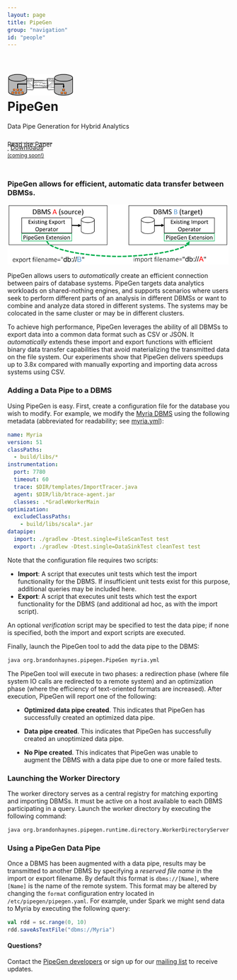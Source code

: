 ```yaml
---
layout: page
title: PipeGen
group: "navigation"
id: "people"
---
```


<link href="https://maxcdn.bootstrapcdn.com/bootstrap/3.3.6/css/bootstrap.min.css" rel="stylesheet">

<div class="jumbotron" style="background-image: url(industry-white-pipe.jpg); background-size: cover; height: auto; padding: 5px 0 10px 0">
  <h1>
  <img src="../../images/projects/pipegen.png" alt="Logo" style="height: 50px" /><br />
  PipeGen</h1>
  <p>Data Pipe Generation for Hybrid Analytics</p>
  <p>
  	<a class="btn btn-primary btn-lg label-primary" href="https://arxiv.org/pdf/1605.01664v2.pdf" role="button" style="width: 180px;"><span style="position: relative; top:10px">Read the Paper</span><br/><small>&nbsp;</small></a>
  	<a class="btn btn-primary btn-lg label-default" href="#" role="button" style="width: 180px">Downloads<br /><small>(coming soon!)</small></a>
  </p>
</div>

### PipeGen allows for efficient, automatic data transfer between DBMSs.

<img src="modified-architecture.png" alt="PipeGen Modified Architecture" class="pull-right gap-left img-responsive" />

PipeGen allows users to *automatically* create an efficient connection between pairs of database systems.  PipeGen targets data analytics workloads on shared-nothing engines, and supports scenarios where users seek to perform different parts of an analysis in different DBMSs or want to combine and analyze data stored in different systems. The systems may be colocated in the same cluster or may be in different clusters.

To achieve high performance, PipeGen leverages the ability of all DBMSs to export data into a common data format such as CSV or JSON. It *automatically* extends these import and export functions with efficient binary data transfer capabilities that avoid materializing the transmitted data on the file system.   Our experiments show that PipeGen delivers speedups up to 3.8x compared with manually exporting and importing data across systems using CSV.

### Adding a Data Pipe to a DBMS

Using PipeGen is easy.  First, create a configuration file for the database you wish to modify.  For example, we modify the [Myria DBMS](http://myria.cs.washington.edu) using the following metadata (abbreviated for readability; see [myria.yml](https://github.com/uwdb/pipegen/blob/master/systems/myria.yaml)):

```YAML
name: Myria
version: 51
classPaths:
  - build/libs/*
instrumentation:
  port: 7780
  timeout: 60
  trace: $DIR/templates/ImportTracer.java
  agent: $DIR/lib/btrace-agent.jar
  classes: .*GradleWorkerMain
optimization:
  excludeClassPaths:
    - build/libs/scala*.jar
datapipe:
  import: ./gradlew -Dtest.single=FileScanTest test
  export: ./gradlew -Dtest.single=DataSinkTest cleanTest test
```

Note that the configuration file requires two scripts:

* **Import**: A script that executes unit tests which test the import functionality for the DBMS.  If insufficient unit tests exist for this purpose, additional queries may be included here.
* **Export**: A script that executes unit tests which test the export functionality for the DBMS (and additional ad hoc, as with the import script).

An optional *verification* script may be specified to test the data pipe; if none is specified, both the import and export scripts are executed.

Finally, launch the PipeGen tool to add the data pipe to the DBMS:

```sh
java org.brandonhaynes.pipegen.PipeGen myria.yml
```

The PipeGen tool will execute in two phases: a redirection phase (where file system IO calls are redirected to a remote system) and an optimization phase (where the efficiency of text-oriented formats are increased).  After execution, PipeGen will report one of the following:

<ul class="list-group">
  <li class="list-group-item list-group-item-success" style="margin: 1em;"><strong>Optimized data pipe created</strong>.  This indicates that PipeGen has successfully created an optimized data pipe.</li>
  <li class="list-group-item list-group-item-info" style="margin: 1em"><strong>Data pipe created</strong>.  This indicates that PipeGen has successfully created an unoptimized data pipe.</li>
  <li class="list-group-item list-group-item-danger" style="margin: 1em"><strong>No Pipe created</strong>.  This indicates that PipeGen was unable to augment the DBMS with a data pipe due to one or more failed tests.</li>
</ul>

### Launching the Worker Directory

The worker directory serves as a central registry for matching exporting and importing DBMSs.  It must be active on a host available to each DBMS participating in a query.  Launch the worker directory by executing the following command:

```sh
java org.brandonhaynes.pipegen.runtime.directory.WorkerDirectoryServer production
```

### Using a PipeGen Data Pipe

Once a DBMS has been augmented with a data pipe, results may be transmitted to another DBMS by specifying a *reserved file name* in the import or export filename.  By default this format is `dbms://[Name]`, where `[Name]` is the name of the remote system.  This format may be altered by changing the `format` configuration entry located in `/etc/pipegen/pipegen.yaml`.  For example, under Spark we might send data to Myria by executing the following query:

```scala
val rdd = sc.range(0, 10)
rdd.saveAsTextFile("dbms://Myria")
```

#### Questions?

Contact the [PipeGen developers](mailto:pipegen@cs.washington.edu) or sign up for our [mailing list](https://mailman.cs.washington.edu/mailman/listinfo/pipegen) to receive updates.

&nbsp;
